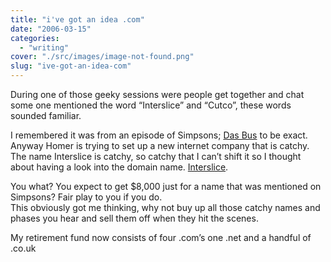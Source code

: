```yaml
---
title: "i've got an idea .com"
date: "2006-03-15"
categories: 
  - "writing"
cover: "./src/images/image-not-found.png"
slug: "ive-got-an-idea-com"
---
```


During one of those geeky sessions were people get together and chat some one mentioned the word “Interslice” and “Cutco”, these words sounded familiar.

I remembered it was from an episode of Simpsons; [Das Bus](http://www.simpsoncrazy.com/information/scripts/5f11.shtml) to be exact. Anyway Homer is trying to set up a new internet company that is catchy. The name Interslice is catchy, so catchy that I can’t shift it so I thought about having a look into the domain name. [Interslice](http://www.interslice.com).

You what? You expect to get $8,000 just for a name that was mentioned on Simpsons? Fair play to you if you do.  
This obviously got me thinking, why not buy up all those catchy names and phases you hear and sell them off when they hit the scenes.

My retirement fund now consists of four .com’s one .net and a handful of .co.uk
